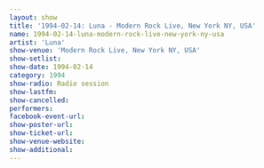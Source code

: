 ```yaml
---
layout: show
title: '1994-02-14: Luna - Modern Rock Live, New York NY, USA'
name: 1994-02-14-luna-modern-rock-live-new-york-ny-usa
artist: 'Luna'
show-venue: 'Modern Rock Live, New York NY, USA'
show-setlist: 
show-date: 1994-02-14
category: 1994
show-radio: Radio session
show-lastfm: 
show-cancelled: 
performers: 
facebook-event-url: 
show-poster-url: 
show-ticket-url: 
show-venue-website: 
show-additional: 
---
```


